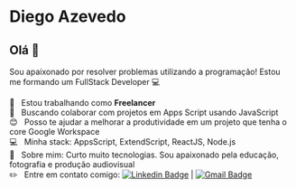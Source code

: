 
# Diego Azevedo

## Olá 🥰
Sou apaixonado por resolver problemas utilizando a programação!
Estou me formando um FullStack Developer :computer:

 :rocket:  &nbsp; Estou trabalhando como **Freelancer**
 <br/> :purple_heart: &nbsp; Buscando colaborar com projetos em Apps Script usando JavaScript
 <br/> :blush: &nbsp; Posso te ajudar a melhorar a produtividade em um projeto que tenha o core Google Workspace
 <br/> :computer: &nbsp; Minha stack: AppsScript, ExtendScript, ReactJS, Node.js
 <br/> 💬  &nbsp; Sobre mim: Curto muito tecnologias. Sou apaixonado pela educação, fotografia e produção audiovisual
 <br/> ✏️ &nbsp; Entre em contato comigo: [![Linkedin Badge](https://img.shields.io/badge/-DiegoAzevedoSilva-blue?style=flat-square&logo=Linkedin&logoColor=white&link=https://www.linkedin.com/in/diegoazevedosilva/)](https://www.linkedin.com/in/diegoazevedosilva/) 
| 
[![Gmail Badge](https://img.shields.io/badge/-contato.diegoazevedo@gmail.com-c14438?style=flat-square&logo=Gmail&logoColor=white&link=mailto:contato.diegoazevedo@gmail.com)](mailto:contato.diegoazevedo@gmail.com)

